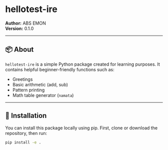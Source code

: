 # hellotest-ire

**Author:** ABS EMON  
**Version:** 0.1.0

---

## 📦 About

`hellotest-ire` is a simple Python package created for learning purposes. It contains helpful beginner-friendly functions such as:

- Greetings
- Basic arithmetic (add, sub)
- Pattern printing
- Math table generator (`namata`)

---

## 🚀 Installation

You can install this package locally using pip. First, clone or download the repository, then run:

```bash
pip install -e .

